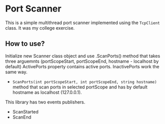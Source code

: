 # Port Scanner

This is a simple multithread port scanner implemented using the `TcpClient` class.
It was my college exercise.

## How to use?

Initialize new Scanner class object and use .ScanPorts() method that takes three arguemnts (portScopeStart, portScopeEnd, hostname - localhost by default)
ActivePorts property contains active ports. InactivePorts work the same way.

- `ScanPorts(int portScopeStart, int portScopeEnd, string hostname)` method that scan ports in selected portScope and has by default hostname as localhost (127.0.0.1).

This library has two events publishers.

- ScanStarted
- ScanEnd
